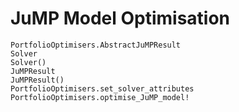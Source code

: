 # JuMP Model Optimisation

```@docs
PortfolioOptimisers.AbstractJuMPResult
Solver
Solver()
JuMPResult
JuMPResult()
PortfolioOptimisers.set_solver_attributes
PortfolioOptimisers.optimise_JuMP_model!
```
